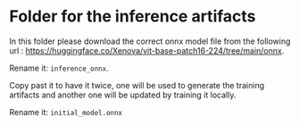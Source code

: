 # Folder for the inference artifacts

In this folder please download the correct onnx model file from the following url : https://huggingface.co/Xenova/vit-base-patch16-224/tree/main/onnx.

Rename it: `inference_onnx`.

Copy past it to have it twice, one will be used to generate the training artifacts and another one will be updated by training it locally.

Rename it: `initial_model.onnx`
